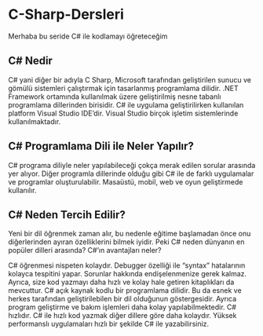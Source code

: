 # C-Sharp-Dersleri
Merhaba bu seride C# ile kodlamayı öğreteceğim

## C# Nedir
C# yani diğer bir adıyla C Sharp, Microsoft tarafından geliştirilen sunucu ve gömülü sistemleri çalıştırmak için tasarlanmış programlama dilidir. .NET Framework ortamında kullanılmak üzere geliştirilmiş nesne tabanlı programlama dillerinden birisidir.
C# ile uygulama geliştirilirken kullanılan platform Visual Studio IDE’dir. Visual Studio birçok işletim sistemlerinde kullanılmaktadır.

## C# Programlama Dili ile Neler Yapılır?
C# programa diliyle neler yapılabileceği çokça merak edilen sorular arasında yer alıyor. Diğer programla dillerinde olduğu gibi C# ile de farklı uygulamalar ve programlar oluşturulabilir. Masaüstü, mobil, web ve oyun geliştirmede kullanılır.

## C# Neden Tercih Edilir?

Yeni bir dil öğrenmek zaman alır, bu nedenle eğitime başlamadan önce onu diğerlerinden ayıran özelliklerini bilmek iyidir. Peki C# neden dünyanın en popüler dilleri arasında? C#’ın avantajları neler?

C# öğrenmesi nispeten kolaydır.  Debugger özelliği ile “syntax” hatalarının kolayca tespitini yapar. Sorunlar hakkında endişelenmenize gerek kalmaz. Ayrıca, size kod yazmayı daha hızlı ve kolay hale getiren kitaplıkları da mevcuttur.
C# açık kaynak kodlu bir programlama dilidir. Bu da esnek ve herkes tarafından geliştirilebilen bir dil olduğunun göstergesidir. Ayrıca program geliştirme ve bakım işlemleri daha kolay yapılabilmektedir.
C# hızlıdır. C# ile hızlı kod yazmak diğer dillere göre daha kolaydır. Yüksek performanslı uygulamaları hızlı bir şekilde C# ile yazabilirsiniz.
